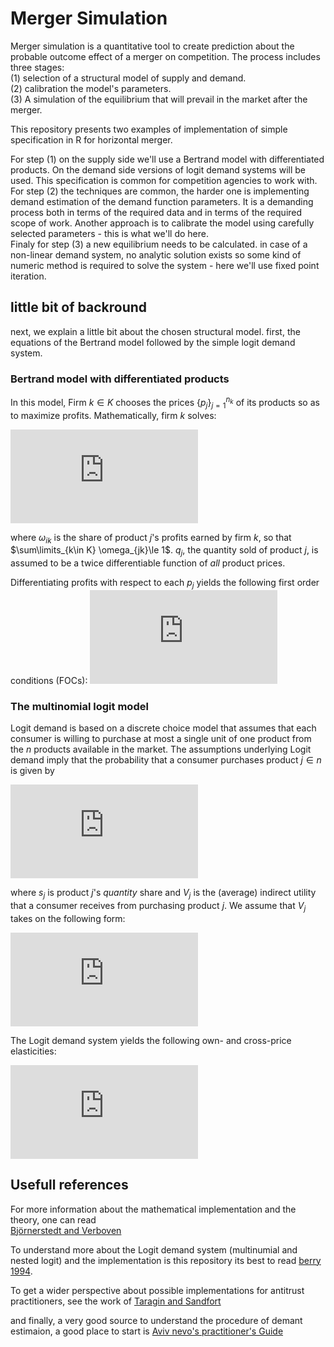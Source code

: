 # Merger Simulation   
Merger simulation is a quantitative tool to create prediction about the 
probable outcome effect of a merger on competition. 
The process includes three stages:  
(1) selection of a structural model of supply
and demand.  
(2) calibration the model's parameters.  
(3) A simulation of the equilibrium that will prevail in the market after the merger.  
  
This repository presents two examples of implementation of simple specification in R for 
horizontal merger.   

For step (1) on the supply side we'll use a Bertrand model with
differentiated products. On the demand side versions of logit demand
systems will be used. This specification is common for competition agencies to work with.  
For step (2) the techniques are common, the harder one is implementing demand estimation of the demand function parameters. It is a demanding process both in terms of the required data and in terms of the required scope of work. Another approach is to calibrate the model using carefully selected parameters - this is what we'll do here.     
Finaly for step (3) a new equilibrium needs to be calculated. in case of a non-linear 
demand system, no analytic solution exists so some kind of numeric method is required 
to solve the system - here we'll use fixed point iteration. 
  
## little bit of backround 
next, we explain a little bit about the chosen structural model. first, the equations 
of the Bertrand model followed by the simple logit demand system.

### Bertrand model with differentiated products  
  
In this model, Firm $k \in K$ chooses the prices $\{p_j\}_{j=1}^{n_k}$ of its
products so as to maximize profits. Mathematically, firm $k$ solves:

![](https://latex.codecogs.com/gif.latex?%5Cbegin%7Balign*%7D%20%5Cmax_%7B%5C%7Bp_j%5C%7D_%7Bj%3D1%7D%5E%7Bn_k%7D%7D%20%26%5Csum_%7Bj%3D1%7D%5E%7Bn_k%7D%28%5Comega_%7Bjk%7D%29%28p_j%20-%20c_j%29q_j%2C%20%5Cend%7Balign*%7D)

where $\omega_{ik}$ is the share of product $j$'s profits earned by firm $k$,
so that $\sum\limits_{k\in K} \omega_{jk}\le 1$. $q_j$, the quantity sold of product $j$,  is assumed to
be a twice differentiable function of *all* product prices.

Differentiating profits with respect to each $p_j$  yields the following first order conditions (FOCs):
![](https://latex.codecogs.com/gif.latex?%5Cbegin%7Balign*%7D%20%5Cpartial%20p_j%26%5Cequiv%20%5Comega_%7Bjk%7Dq_j%20&plus;%5Csum_%7Bj%3D1%7D%5E%7Bn%7D%5Comega_%7Bjk%7D%28%20p_j%20-%20c_j%29%5Cfrac%7B%5Cpartial%20q_j%7D%7B%5Cpartial%20p_j%7D%3D0%26%20%5Cmbox%7B%20for%20all%20%24j%5Cin%20n_k%24%7D%20%5Cend%7Balign*%7D)
  
### The multinomial logit model  
Logit demand is based on a discrete choice model
that assumes that each consumer is
willing to purchase at most a single unit of one product from the
$n$ products available in the market. The assumptions underlying
Logit demand imply that the probability that a consumer
purchases product $j \in n$ is given by  
  
![](https://latex.codecogs.com/gif.latex?%5Cbegin%7Balign*%7D%20s_j%3D%26%20%5Cfrac%7B%5Cexp%28V_j%29%7D%7B%5Csum%5Climits_%7Bk%20%5Cin%20n%7D%5Cexp%28V_k%29%7D%2C%26%20%5Cend%7Balign*%7D)

where  $s_j$ is product $j$'s *quantity* share and
    $V_j$ is the (average) indirect utility that a consumer
    receives from purchasing product $j$. We assume that $V_j$ takes on
    the following form:  
      
![](https://latex.codecogs.com/gif.latex?%5Cbegin%7Balign*%7D%20V_j%3D%26%5Cdelta_j%20&plus;%20%5Calpha%20p_j%2C%26%5Calpha%3C0.%20%5Cend%7Balign*%7D)
    
The Logit demand system yields the following own- and cross-price elasticities:  
  
![](https://latex.codecogs.com/gif.latex?%5Cbegin%7Balign*%7D%20%5Cepsilon_%7Bii%7D%3D%26%5Calpha%20%281-s_i%29p_i%20%5C%5C%20%5Cepsilon_%7Bij%7D%3D%26-%5Calpha%20s_jp_j%20%5Cend%7Balign*%7D)


## Usefull references
For more information about the mathematical implementation and the theory, one can read   
[Björnerstedt and Verboven](https://www.stata-journal.com/article.html?article=st0349)

  
To understand more about the Logit demand system (multinumial and nested logit) and 
the implementation is this repository its best to read [berry 1994](https://www.jstor.org/stable/2555829#metadata_info_tab_contents).
  
To get a wider perspective about possible implementations for antitrust practitioners,
see the work of [Taragin and Sandfort](https://cran.r-project.org/web/packages/antitrust/index.html)

and finally, a very good source to understand the procedure of demant estimaion,
a good place to start is [Aviv nevo's practitioner's Guide](https://onlinelibrary.wiley.com/doi/abs/10.1111/j.1430-9134.2000.00513.x)

